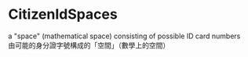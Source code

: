 # CitizenIdSpaces
a "space" (mathematical space) consisting of possible ID card numbers<br>
由可能的身分證字號構成的「空間」（數學上的空間）<br>
